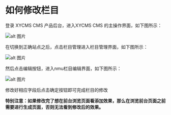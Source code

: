 # 如何修改栏目

登录 XYCMS CMS 产品后台，进入XYCMS CMS 的主操作界面，如下图所示：

![alt 图片](/assets/img/use/20220125093852.png)

在切换到正确站点之后，点击栏目管理进入栏目管理界面，如下图所示：

![alt 图片](/assets/img/use/20220125091555.png)

然后点击编辑按钮，进入nmu栏目编辑界面，如下图所示：

![alt 图片](/assets/img/use/20220125091625.png)

修改好相应字段后点击确定按钮即可完成栏目的修改

**特别注意：如果修改完了想在前台浏览页面看添加效果，那么在浏览前台页面之前需要进行生成页面，否则无法看到修改后的效果。**
